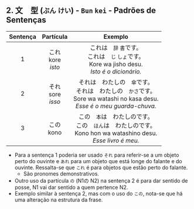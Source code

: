 ## 2. 文　型 (`ぶん` `けい`) - `Bun` `kei` - Padrões de Sentenças

|Sentença|Partícula|Exemplo|
|:-:|:-:|:-:|
|1|これ<br>kore<br>_isto_|これは　`辞` `書`です。<br>これは　`じ` `しょ`です。<br>Kore wa jisho desu.<br>_Isto é o dicionário._|
|2|それ<br>sore<br>_isso_|それは　わたしの　`傘`です。<br>それは　わたしの　`かさ`です。<br>Sore wa watashi no kasa desu.<br>_Esse é o meu guarda-chuva._|
|3|この<br>kono|この　`本`は　わたしのです。<br>この　`ほん`は　わたしのです。<br>Kono hon wa watashino desu.<br>_Esse livro é meu._|

+ Para a sentença 1 poderia ser usado `それ` para referir-se a um objeto perto do ouvinte e `あれ` para um objeto que está longe do falante e do ouvinte. Ressalta-se que `これ` é para objetos que estão perto do falante.
  + São pronomes demonstrativos.
+ Outro uso da partícula `の` (N1の N2) na sentença 2 é para dar sentido de posse, N1 vai dar sentido a quem pertence N2.
+ Exemplo similar à sentença 2, mas com o uso do `この`, nota-se que há uma alteração na estrutura da frase.
